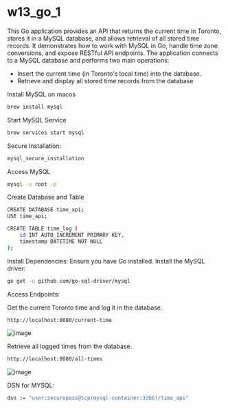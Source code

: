 # w13_go_1

This Go application provides an API that returns the current time in Toronto, stores it in a MySQL database, and allows retrieval of all stored time records. It demonstrates how to work with MySQL in Go, handle time zone conversions, and expose RESTful API endpoints.
The application connects to a MySQL database and performs two main operations:
- Insert the current time (in Toronto's local time) into the database.
- Retrieve and display all stored time records from the database

Install MySQL on macos
``` bash 
brew install mysql
```
Start MySQL Service
``` bash 
brew services start mysql
```
Secure Installation:
``` bash 
mysql_secure_installation
```
Access MySQL
``` bash 
mysql -u root -p
```
Create Database and Table
``` bash
CREATE DATABASE time_api;
USE time_api;

CREATE TABLE time_log (
    id INT AUTO_INCREMENT PRIMARY KEY,
    timestamp DATETIME NOT NULL
);
```
Install Dependencies:
Ensure you have Go installed.
Install the MySQL driver:
``` bash
go get -u github.com/go-sql-driver/mysql
```
Access Endpoints:

Get the current Toronto time and log it in the database. 
```bash 
http://localhost:8080/current-time
```
![image](https://github.com/RishwanthReddy17/user-attachments/raw/721390bb3ef7576fc6cf9edd5d6eea5947ba20d2/1.png)

Retrieve all logged times from the database.
```bash
http://localhost:8080/all-times
```
![image](https://github.com/RishwanthReddy17/user-attachments/raw/721390bb3ef7576fc6cf9edd5d6eea5947ba20d2/2.png)

DSN for MYSQL:
```bash
dsn := "user:securepass@tcp(mysql-container:3306)/time_api"
```



